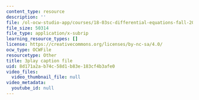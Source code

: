 ```yaml
---
content_type: resource
description: ''
file: /ol-ocw-studio-app/courses/18-03sc-differential-equations-fall-2011/8d171a2ab74c58d1b83e183cf4b3afe0_Y9_zrupnz0Q.vtt
file_size: 50314
file_type: application/x-subrip
learning_resource_types: []
license: https://creativecommons.org/licenses/by-nc-sa/4.0/
ocw_type: OCWFile
resourcetype: Other
title: 3play caption file
uid: 8d171a2a-b74c-58d1-b83e-183cf4b3afe0
video_files:
  video_thumbnail_file: null
video_metadata:
  youtube_id: null
---
```

